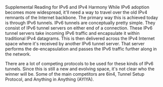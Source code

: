 Supplemental Reading for IPv6 and IPv4 Harmony
While IPv6 adoption becomes more widespread, it'll need a way to travel over the old IPv4 remnants of the Internet backbone. The primary way this is achieved today is through IPv6 tunnels. IPv6 tunnels are conceptually pretty simple. They consist of IPv6 tunnel servers on either end of a connection. These IPv6 tunnel servers take incoming IPv6 traffic and encapsulate it within traditional IPv4 datagrams. This is then delivered across the IPv4 Internet space where it's received by another IPv6 tunnel server. That server performs the de-encapsulation and passes the IPv6 traffic further along in the network.

There are a lot of competing protocols to be used for these kinds of IPv6 tunnels. Since this is still a new and evolving space, it's not clear who the winner will be. Some of the main competitors are 6in4, Tunnel Setup Protocol, and Anything in Anything (AYIYA).

